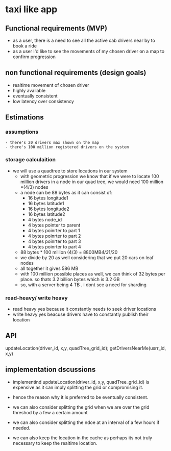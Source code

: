 # taxi like app

## Functional requirements (MVP)

- as a user, there is a need to see all the active cab drivers near by to book a ride
- as a user I'd like to see the movements of my chosen driver on a map to confirm progression

## non functional requirements (design goals)

- realtime movement of chosen driver
- highly available
- eventually consistent
- low latency over consistency

## Estimations

### assumptions

    - there's 20 drivers max shown on the map 
    - there's 100 million registered drivers on the system

### storage calculaition

- we will use a quadtree to store locations in our system
  - with geometric progression we know that if we were to locate 100 million drivers in a node in our quad tree, we would need 100 million *(4/3) nodes
  - a node can be 88 bytes as it can consist of:
    - 16 bytes longitude1
    - 16 bytes latitude1
    - 16 bytes longitude2
    - 16 bytes latitude2
    - 4 bytes node_id
    - 4 bytes pointer to parent
    - 4 bytes poinrter to part 1
    - 4 bytes poinrter to part 2
    - 4 bytes poinrter to part 3
    - 4 bytes poinrter to part 4
  - 88 bytes * 100 million (4/3) = 8800MB*4/3*1/20
  - we divide by 20 as well considering that we put 20 cars on leaf nodes
  - all together it gives 586 MB
  - with 100 million possible places as well, we can think of 32 bytes per place. so thats 3.2 billion bytes which is 3.2 GB
  - so, with a server being 4 TB . i dont see a need for sharding

### read-heavy/ write heavy

- read heavy yes because it constantly needs to seek driver locations
- write heavy yes beacuse drivers have to constantly publish their location

## API

updateLocation(driver_id, x,y, quadTree_grid_id);
getDriversNearMe(usrr_id, x,y)

## implementation dscussions

- implementind updateLocation(driver_id, x,y, quadTree_grid_id) is expensive as it can imply splitting the grid or compromising it.
- hence the reason why it is preferred to be eventually consistent.

- we can also consider splitting the grid when we are over the grid threshod by a few a certain amount
- we can also consider splitting the ndoe at an interval of a few hours if needed.

- we can also keep the location in the cache as perhaps its not truly necessary to keep the realtime location.
